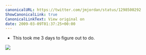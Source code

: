 ```yaml
---
canonicalURL: https://twitter.com/jmjordan/status/1298500292
ShowCanonicalLink: true
CanonicalLinkText: View original on
date: 2009-03-09T01:37:25+00:00
---
```

 - This took me 3 days to figure out to do.

![](/images/1298500292-3272346.png)